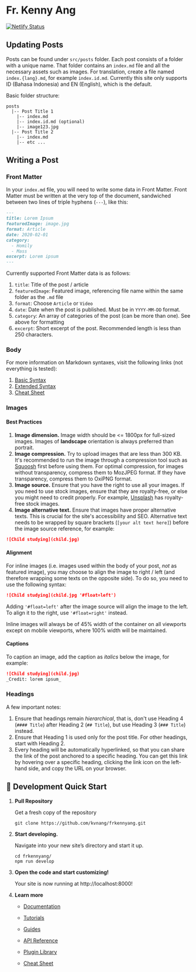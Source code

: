 # Fr. Kenny Ang

[![Netlify Status](https://api.netlify.com/api/v1/badges/970d5631-7128-4373-994d-e2faa80ff7ec/deploy-status)](https://app.netlify.com/sites/frkennyang/deploys)

## Updating Posts

Posts can be found under `src/posts` folder. Each post consists of a folder with a unique name. That folder contains an `index.md` file and all the necessary assets such as images. For translation, create a file named `index.{lang}.md`, for example `index.id.md`. Currently this site only supports ID (Bahasa Indonesia) and EN (English), which is the default.

Basic folder structure:

```
posts
  |-- Post Title 1
    |-- index.md
    |-- index.id.md (optional)
    |-- image123.jpg
  |-- Post Title 2
    |-- index.md
    |-- etc ...
```

## Writing a Post

### Front Matter

In your `index.md` file, you will need to write some data in Front Matter. Front Matter must be written at the very top of the document, sandwiched between two lines of triple hyphens (`---`), like this:

```markdown
---
title: Lorem Ipsum
featuredImage: image.jpg
format: Article
date: 2020-02-01
category:
  - Homily
  - Mass
excerpt: Lorem ipsum
---
```

Currently supported Front Matter data is as follows:

1. `title`: Title of the post / article
2. `featuredImage`: Featured image, referencing file name within the same folder as the `.md` file
3. `format`: Choose `Article` or `Video`
4. `date`: Date when the post is published. Must be in `YYYY-MM-DD` format.
5. `category`: An array of categories of the post (can be more than one). See above for formatting
6. `excerpt`: Short excerpt of the post. Recommended length is less than 250 characters.

### Body

For more information on Markdown syntaxes, visit the following links (not everything is tested):

1. [Basic Syntax](https://www.markdownguide.org/basic-syntax/)
2. [Extended Syntax](https://www.markdownguide.org/extended-syntax/)
3. [Cheat Sheet](https://www.markdownguide.org/cheat-sheet/)

### Images

#### Best Practices

1. **Image dimension.** Image width should be <= 1800px for full-sized images. Images of **landscape** orientation is always preferred than portrait.
2. **Image compression.** Try to upload images that are less than 300 KB. It's recommended to run the image through a compression tool such as [Squoosh](https://squoosh.app/) first before using them. For optimal compression, for images without transparency, compress them to MozJPEG format. If they have transparency, compress them to OxiPNG format.
3. **Image source.** Ensure that you have the right to use all your images. If you need to use stock images, ensure that they are royalty-free, or else you might need to credit properly. For example, [Unsplash](https://unsplash.com/) has royalty-free stock images.
4. **Image alternative text.** Ensure that images have proper alternative texts. This is crucial for the site's accessibility and SEO. Alternative text needs to be wrapped by square brackets (`[your alt text here]`) before the image source reference, for example:

```markdown
![Child studying](child.jpg)
```

#### Alignment

For inline images (i.e. images used within the body of your post, _not_ as featured image), you may choose to align the image to right / left (and therefore wrapping some texts on the opposite side). To do so, you need to use the following syntax:

```markdown
![Child studying](child.jpg '#float=left')
```

Adding `'#float=left'` after the image source will align the image to the left. To align it to the right, use `'#float=right'` instead.

Inline images will always be of 45% width of the container on all viewports except on mobile viewports, where 100% width will be maintained.

#### Captions

To caption an image, add the caption as _italics_ below the image, for example:

```markdown
![Child studying](child.jpg)
_Credit: lorem ipsum_
```

### Headings

A few important notes:

1. Ensure that headings remain _hierarchical_, that is, don't use Heading 4 (`#### Title`) after Heading 2 (`## Title`), but use Heading 3 (`### Title`) instead.
2. Ensure that Heading 1 is used only for the post title. For other headings, start with Heading 2.
3. Every heading will be automatically hyperlinked, so that you can share the link of the post anchored to a specific heading. You can get this link by hovering over a specific heading, clicking the link icon on the left-hand side, and copy the URL on your browser.

## 🚀 Development Quick Start

1.  **Pull Repository**

    Get a fresh copy of the repository

    ```shell
    git clone https://github.com/kvnang/frkennyang.git
    ```

2.  **Start developing.**

    Navigate into your new site’s directory and start it up.

    ```shell
    cd frkennyang/
    npm run develop
    ```

3.  **Open the code and start customizing!**

    Your site is now running at http://localhost:8000!

4.  **Learn more**

    - [Documentation](https://www.gatsbyjs.com/docs/?utm_source=starter&utm_medium=readme&utm_campaign=minimal-starter)

    - [Tutorials](https://www.gatsbyjs.com/tutorial/?utm_source=starter&utm_medium=readme&utm_campaign=minimal-starter)

    - [Guides](https://www.gatsbyjs.com/tutorial/?utm_source=starter&utm_medium=readme&utm_campaign=minimal-starter)

    - [API Reference](https://www.gatsbyjs.com/docs/api-reference/?utm_source=starter&utm_medium=readme&utm_campaign=minimal-starter)

    - [Plugin Library](https://www.gatsbyjs.com/plugins?utm_source=starter&utm_medium=readme&utm_campaign=minimal-starter)

    - [Cheat Sheet](https://www.gatsbyjs.com/docs/cheat-sheet/?utm_source=starter&utm_medium=readme&utm_campaign=minimal-starter)
